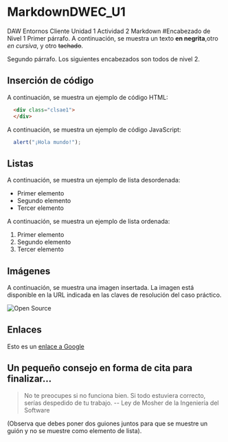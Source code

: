 # MarkdownDWEC_U1
DAW Entornos Cliente Unidad 1 Actividad 2 Markdown
#Encabezado de Nivel 1
Primer párrafo. A continuación, se muestra un texto **en negrita**,otro *en cursiva*, y otro ~~tachado~~.

Segundo párrafo.
Los siguientes encabezados son todos de nivel 2.
## Inserción de código
A continuación, se muestra un ejemplo de código HTML:
```html
  <div class="clsae1">
  </div>
```

A continuación, se muestra un ejemplo de código JavaScript:

```js
  alert("¡Hola mundo!");
```

## Listas
A continuación, se muestra un ejemplo de lista desordenada:
- Primer elemento
- Segundo elemento
- Tercer elemento

A continuación, se muestra un ejemplo de lista ordenada:
1. Primer elemento
2. Segundo elemento
3. Tercer elemento

## Imágenes
A continuación, se muestra una imagen insertada. La imagen está disponible en la URL indicada en las claves de resolución del caso práctico.

![Open Source](https://upload.wikimedia.org/wikipedia/commons/thumb/4/42/Opensource.svg/339px-Opensource.svg.png)

## Enlaces
Esto es un [enlace a Google](https://www.google.es)

## Un pequeño consejo en forma de cita para finalizar...
> No te preocupes si no funciona bien. Si todo estuviera correcto, serías despedido de tu trabajo.
> -- Ley de Mosher de la Ingeniería del Software

(Observa que debes poner dos guiones juntos para que se muestre un guión y no se muestre como elemento de lista).
